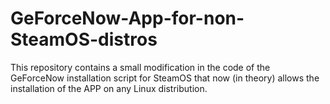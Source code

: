 # GeForceNow-App-for-non-SteamOS-distros
This repository contains a small modification in the code of the GeForceNow installation script for SteamOS that now (in theory) allows the installation of the APP on any Linux distribution.
